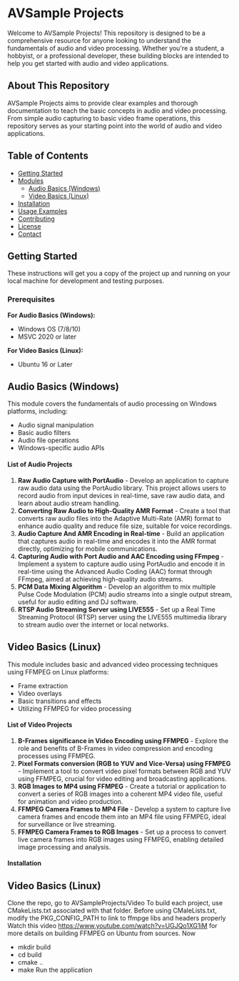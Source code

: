 # AVSample Projects

Welcome to AVSample Projects! This repository is designed to be a comprehensive resource for anyone looking to understand the fundamentals of audio and video processing. Whether you're a student, a hobbyist, or a professional developer, these building blocks are intended to help you get started with audio and video applications.

## About This Repository

AVSample Projects aims to provide clear examples and thorough documentation to teach the basic concepts in audio and video processing. From simple audio capturing to basic video frame operations, this repository serves as your starting point into the world of audio and video applications.

## Table of Contents

- [Getting Started](#getting-started)
- [Modules](#modules)
  - [Audio Basics (Windows)](#audio-basics-windows)
  - [Video Basics (Linux)](#video-basics-linux)
- [Installation](#installation)
- [Usage Examples](#usage-examples)
- [Contributing](#contributing)
- [License](#license)
- [Contact](#contact)

## Getting Started

These instructions will get you a copy of the project up and running on your local machine for development and testing purposes.

### Prerequisites
**For Audio Basics (Windows):**
- Windows OS (7/8/10)
- MSVC 2020 or later

**For Video Basics (Linux):**
- Ubuntu 16 or Later

## Audio Basics (Windows)
This module covers the fundamentals of audio processing on Windows platforms, including:

- Audio signal manipulation
- Basic audio filters
- Audio file operations
- Windows-specific audio APIs

#### List of Audio Projects

1. **Raw Audio Capture with PortAudio** - Develop an application to capture raw audio data using the PortAudio library. This project allows users to record audio from input devices in real-time, save raw audio data, and learn about audio stream handling.
2. **Converting Raw Audio to High-Quality AMR Format** - Create a tool that converts raw audio files into the Adaptive Multi-Rate (AMR) format to enhance audio quality and reduce file size, suitable for voice recordings.
3. **Audio Capture And AMR Encoding in Real-time** - Build an application that captures audio in real-time and encodes it into the AMR format directly, optimizing for mobile communications.
4. **Capturing Audio with Port Audio and AAC Encoding using FFmpeg** - Implement a system to capture audio using PortAudio and encode it in real-time using the Advanced Audio Coding (AAC) format through FFmpeg, aimed at achieving high-quality audio streams.
5. **PCM Data Mixing Algorithm** - Develop an algorithm to mix multiple Pulse Code Modulation (PCM) audio streams into a single output stream, useful for audio editing and DJ software.
6. **RTSP Audio Streaming Server using LIVE555** - Set up a Real Time Streaming Protocol (RTSP) server using the LIVE555 multimedia library to stream audio over the internet or local networks.


## Video Basics (Linux)

This module includes basic and advanced video processing techniques using FFMPEG on Linux platforms:

- Frame extraction
- Video overlays
- Basic transitions and effects
- Utilizing FFMPEG for video processing

#### List of Video Projects

1. **B-Frames significance in Video Encoding using FFMPEG** - Explore the role and benefits of B-Frames in video compression and encoding processes using FFMPEG.
2. **Pixel Formats conversion (RGB to YUV and Vice-Versa) using FFMPEG** - Implement a tool to convert video pixel formats between RGB and YUV using FFMPEG, crucial for video editing and broadcasting applications.
3. **RGB Images to MP4 using FFMPEG** - Create a tutorial or application to convert a series of RGB images into a coherent MP4 video file, useful for animation and video production.
4. **FFMPEG Camera Frames to MP4 File** - Develop a system to capture live camera frames and encode them into an MP4 file using FFMPEG, ideal for surveillance or live streaming.
5. **FFMPEG Camera Frames to RGB Images** - Set up a process to convert live camera frames into RGB images using FFMPEG, enabling detailed image processing and analysis.


#### Installation

## Video Basics (Linux)
Clone the repo, go to AVSampleProjects/Video
To build each project, use CMakeLists.txt associated with that folder.
Before using CMaleLists.txt, modify the PKG_CONFIG_PATH to link to ffmpge libs and headers properly 
Watch this video https://www.youtube.com/watch?v=UGJQo1XG1iM for more details on building FFMPEG on Ubuntu from sources.
Now 
 - mkdir build
 - cd build
 - cmake ..
 - make
   Run the application


